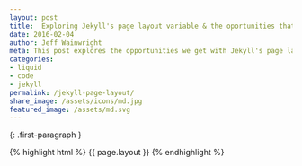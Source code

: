 ```yaml
---
layout: post
title:  Exploring Jekyll's page layout variable & the oportunities that it can offer
date: 2016-02-04
author: Jeff Wainwright
meta: This post explores the opportunities we get with Jekyll's page layout variable
categories:
- liquid
- code
- jekyll
permalink: /jekyll-page-layout/
share_image: /assets/icons/md.jpg
featured_image: /assets/md.svg
---
```


{: .first-paragraph }

{% highlight html %}
	{{ page.layout }}
{% endhighlight %}